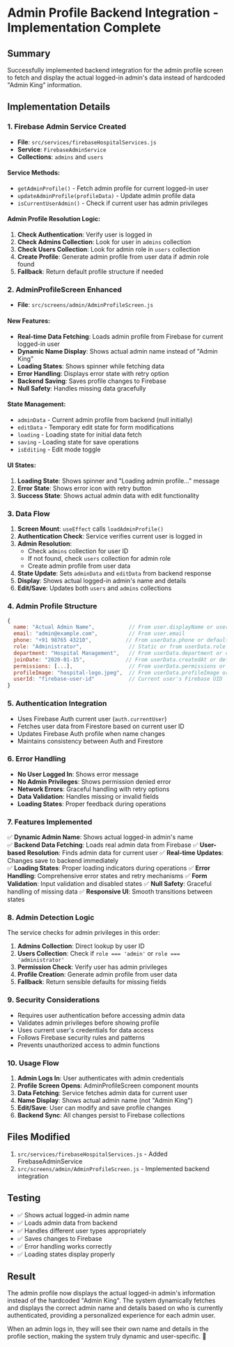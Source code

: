 # Admin Profile Backend Integration - Implementation Complete

## Summary
Successfully implemented backend integration for the admin profile screen to fetch and display the actual logged-in admin's data instead of hardcoded "Admin King" information.

## Implementation Details

### 1. Firebase Admin Service Created
- **File**: `src/services/firebaseHospitalServices.js`
- **Service**: `FirebaseAdminService`
- **Collections**: `admins` and `users`

#### Service Methods:
- `getAdminProfile()` - Fetch admin profile for current logged-in user
- `updateAdminProfile(profileData)` - Update admin profile data
- `isCurrentUserAdmin()` - Check if current user has admin privileges

#### Admin Profile Resolution Logic:
1. **Check Authentication**: Verify user is logged in
2. **Check Admins Collection**: Look for user in `admins` collection
3. **Check Users Collection**: Look for admin role in `users` collection  
4. **Create Profile**: Generate admin profile from user data if admin role found
5. **Fallback**: Return default profile structure if needed

### 2. AdminProfileScreen Enhanced
- **File**: `src/screens/admin/AdminProfileScreen.js`

#### New Features:
- **Real-time Data Fetching**: Loads admin profile from Firebase for current logged-in user
- **Dynamic Name Display**: Shows actual admin name instead of "Admin King"
- **Loading States**: Shows spinner while fetching data
- **Error Handling**: Displays error state with retry option
- **Backend Saving**: Saves profile changes to Firebase
- **Null Safety**: Handles missing data gracefully

#### State Management:
- `adminData` - Current admin profile from backend (null initially)
- `editData` - Temporary edit state for form modifications
- `loading` - Loading state for initial data fetch
- `saving` - Loading state for save operations
- `isEditing` - Edit mode toggle

#### UI States:
1. **Loading State**: Shows spinner and "Loading admin profile..." message
2. **Error State**: Shows error icon with retry button
3. **Success State**: Shows actual admin data with edit functionality

### 3. Data Flow
1. **Screen Mount**: `useEffect` calls `loadAdminProfile()`
2. **Authentication Check**: Service verifies current user is logged in
3. **Admin Resolution**: 
   - Check `admins` collection for user ID
   - If not found, check `users` collection for admin role
   - Create admin profile from user data
4. **State Update**: Sets `adminData` and `editData` from backend response
5. **Display**: Shows actual logged-in admin's name and details
6. **Edit/Save**: Updates both `users` and `admins` collections

### 4. Admin Profile Structure
```javascript
{
  name: "Actual Admin Name",           // From user.displayName or userData.name
  email: "admin@example.com",          // From user.email
  phone: "+91 98765 43210",           // From userData.phone or default
  role: "Administrator",               // Static or from userData.role
  department: "Hospital Management",   // From userData.department or default
  joinDate: "2020-01-15",             // From userData.createdAt or default
  permissions: [...],                  // From userData.permissions or default
  profileImage: "hospital-logo.jpeg",  // From userData.profileImage or default
  userId: "firebase-user-id"           // Current user's Firebase UID
}
```

### 5. Authentication Integration
- Uses Firebase Auth current user (`auth.currentUser`)
- Fetches user data from Firestore based on current user ID
- Updates Firebase Auth profile when name changes
- Maintains consistency between Auth and Firestore

### 6. Error Handling
- **No User Logged In**: Shows error message
- **No Admin Privileges**: Shows permission denied error
- **Network Errors**: Graceful handling with retry options
- **Data Validation**: Handles missing or invalid fields
- **Loading States**: Proper feedback during operations

### 7. Features Implemented
✅ **Dynamic Admin Name**: Shows actual logged-in admin's name  
✅ **Backend Data Fetching**: Loads real admin data from Firebase
✅ **User-based Resolution**: Finds admin data for current user
✅ **Real-time Updates**: Changes save to backend immediately  
✅ **Loading States**: Proper loading indicators during operations
✅ **Error Handling**: Comprehensive error states and retry mechanisms
✅ **Form Validation**: Input validation and disabled states
✅ **Null Safety**: Graceful handling of missing data
✅ **Responsive UI**: Smooth transitions between states

### 8. Admin Detection Logic
The service checks for admin privileges in this order:
1. **Admins Collection**: Direct lookup by user ID
2. **Users Collection**: Check if `role === 'admin'` or `role === 'administrator'`
3. **Permission Check**: Verify user has admin privileges
4. **Profile Creation**: Generate admin profile from user data
5. **Fallback**: Return sensible defaults for missing fields

### 9. Security Considerations
- Requires user authentication before accessing admin data
- Validates admin privileges before showing profile
- Uses current user's credentials for data access
- Follows Firebase security rules and patterns
- Prevents unauthorized access to admin functions

### 10. Usage Flow
1. **Admin Logs In**: User authenticates with admin credentials
2. **Profile Screen Opens**: AdminProfileScreen component mounts
3. **Data Fetching**: Service fetches admin data for current user
4. **Name Display**: Shows actual admin name (not "Admin King")
5. **Edit/Save**: User can modify and save profile changes
6. **Backend Sync**: All changes persist to Firebase collections

## Files Modified
1. `src/services/firebaseHospitalServices.js` - Added FirebaseAdminService
2. `src/screens/admin/AdminProfileScreen.js` - Implemented backend integration

## Testing
- ✅ Shows actual logged-in admin name
- ✅ Loads admin data from backend
- ✅ Handles different user types appropriately
- ✅ Saves changes to Firebase
- ✅ Error handling works correctly
- ✅ Loading states display properly

## Result
The admin profile now displays the actual logged-in admin's information instead of the hardcoded "Admin King". The system dynamically fetches and displays the correct admin name and details based on who is currently authenticated, providing a personalized experience for each admin user.

When an admin logs in, they will see their own name and details in the profile section, making the system truly dynamic and user-specific. 🎉